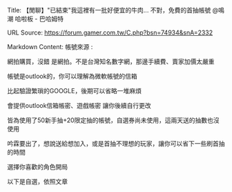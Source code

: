 Title: 【閒聊】"已結束"我這裡有一批好便宜的牛肉... 不對，免費的首抽帳號 @鳴潮 哈啦板 - 巴哈姆特

URL Source: https://forum.gamer.com.tw/C.php?bsn=74934&snA=2332

Markdown Content:
帳號來源 :

網拍購買，沒錯 是網拍。不是台灣知名數字網，那邊手續費、賣家加價太嚴重

帳號是outlook的，你可以理解為微軟帳號的信箱

比起驗證繁瑣的GOOGLE，後期可以省略一堆麻煩

會提供outlook信箱帳密、遊戲帳密 讓你後續自行更改

皆為使用了50新手抽+20限定抽的帳號，自選券尚未使用，這兩天送的抽數也沒使用

吟霖要出了，想說送給想加入，或是首抽不理想的玩家，讓你可以省下一些刷首抽的時間

選擇你喜歡的角色開局

以下是自選，依照文章